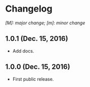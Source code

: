 # Changelog

*[M]: major change; [m]: minor change*

## 1.0.1 (Dec. 15, 2016)

* Add docs.

## 1.0.0 (Dec. 15, 2016)

* First public release.
